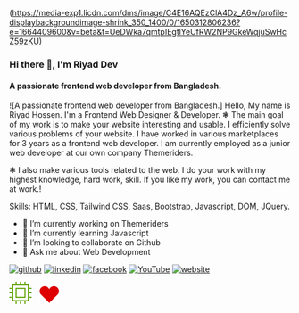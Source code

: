 (https://media-exp1.licdn.com/dms/image/C4E16AQEzClA4Dz_A6w/profile-displaybackgroundimage-shrink_350_1400/0/1650312806236?e=1664409600&v=beta&t=UeDWka7qmtpIEgtlYeUfRW2NP9GkeWqjuSwHcZ59zKU)


### Hi there 👋, I'm Riyad Dev
#### A passionate frontend web developer from Bangladesh.
![A passionate frontend web developer from Bangladesh.]
Hello, My name is Riyad Hossen. I'm a Frontend Web Designer & Developer.
❃ The main goal of my work is to make your website interesting and usable. I efficiently solve various problems of your website. I have worked in various marketplaces for 3 years as a frontend web developer. I am currently employed as a junior web developer at our own company Themeriders.

❃ I also make various tools related to the web. I do your work with my highest knowledge, hard work, skill. If you like my work, you can contact me at work.!

Skills: HTML, CSS, Tailwind CSS, Saas, Bootstrap, Javascript, DOM, JQuery.

- 🔭 I’m currently working on Themeriders 
- 🌱 I’m currently learning Javascript 
- 👯 I’m looking to collaborate on Github 
- 💬 Ask me about Web Development 


[<img src='https://cdn.jsdelivr.net/npm/simple-icons@3.0.1/icons/github.svg' alt='github' height='40'>](https://github.com/https://github.com/iamriyaddev)  [<img src='https://cdn.jsdelivr.net/npm/simple-icons@3.0.1/icons/linkedin.svg' alt='linkedin' height='40'>](https://www.linkedin.com/in/https://www.linkedin.com/in/riyad-hossen-885993236//)  [<img src='https://cdn.jsdelivr.net/npm/simple-icons@3.0.1/icons/facebook.svg' alt='facebook' height='40'>](https://www.facebook.com/https://www.facebook.com/riyaddev/)  [<img src='https://cdn.jsdelivr.net/npm/simple-icons@3.0.1/icons/youtube.svg' alt='YouTube' height='40'>](https://www.youtube.com/channel/https://www.youtube.com/channel/UCaJknsw1RUlf-FewJ7U6PdA)  [<img src='https://cdn.jsdelivr.net/npm/simple-icons@3.0.1/icons/icloud.svg' alt='website' height='40'>](https://riyaddev.netlify.app)  

<a href='https://docs.github.com/en/developers'><img src='https://raw.githubusercontent.com/acervenky/animated-github-badges/master/assets/devbadge.gif' width='40' height='40'></a> <a href='https://docs.github.com/en/github/supporting-the-open-source-community-with-github-sponsors'><img src='https://raw.githubusercontent.com/acervenky/animated-github-badges/master/assets/sponsorbadge.gif' width='35' height='35'></a> 

